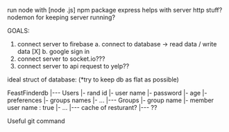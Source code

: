 
run node with [node <filename>.js]
npm package express helps with server http stuff?
nodemon for keeping server running?


GOALS: 
1. connect server to firebase
    a. connect to database -> read data / write data [X]
    b. google sign in 
2. connect server to socket.io???
3. connect server to api request to yelp??


ideal struct of database: (*try to keep db as flat as possible)

FeastFinderdb
      |--- Users
            |- rand id
                  |- user name
                  |- password
                  |- age
                  |- preferences
                  |- groups names
            |- ...
      |--- Groups
            |- group name
                  |- member user name : true
                  |- ...
      |--- cache of resturant?
      |--- ??


Useful git command

